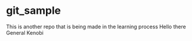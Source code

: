 # git_sample
This is another repo that is being made in the learning process
Hello there General Kenobi